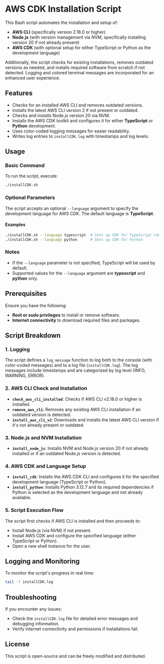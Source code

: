 # AWS CDK Installation Script

This Bash script automates the installation and setup of:
- **AWS CLI** (specifically version 2.18.0 or higher)
- **Node.js** (with version management via NVM, specifically installing version 20 if not already present)
- **AWS CDK** (with optional setup for either TypeScript or Python as the development language)

Additionally, the script checks for existing installations, removes outdated versions as needed, and installs required software from scratch if not detected. Logging and colored terminal messages are incorporated for an enhanced user experience.

## Features
- Checks for an installed AWS CLI and removes outdated versions.
- Installs the latest AWS CLI version 2 if not present or outdated.
- Checks and installs Node.js version 20 via NVM.
- Installs the AWS CDK toolkit and configures it for either **TypeScript** or **Python** development.
- Uses color-coded logging messages for easier readability.
- Writes log entries to `installCDK.log` with timestamps and log levels.

## Usage

### Basic Command
To run the script, execute:
```bash
./installCDK.sh
```

### Optional Parameters
The script accepts an optional `--language` argument to specify the development language for AWS CDK. The default language is **TypeScript**.

#### Examples
```bash
./installCDK.sh --language typescript  # Sets up CDK for TypeScript (default)
./installCDK.sh --language python      # Sets up CDK for Python
```

### Notes
- If the `--language` parameter is not specified, TypeScript will be used by default.
- Supported values for the `--language` argument are **typescript** and **python** only.

## Prerequisites
Ensure you have the following:
- **Root or sudo privileges** to install or remove software.
- **Internet connectivity** to download required files and packages.

## Script Breakdown

### 1. Logging
The script defines a `log_message` function to log both to the console (with color-coded messages) and to a log file (`installCDK.log`). The log messages include timestamps and are categorized by log level (INFO, WARNING, ERROR).

### 2. AWS CLI Check and Installation
- **`check_aws_cli_installed`**: Checks if AWS CLI v2.18.0 or higher is installed.
- **`remove_aws_cli`**: Removes any existing AWS CLI installation if an outdated version is detected.
- **`install_aws_cli_v2`**: Downloads and installs the latest AWS CLI version if it's not already present or outdated.

### 3. Node.js and NVM Installation
- **`install_node_js`**: Installs NVM and Node.js version 20 if not already installed or if an outdated Node.js version is detected.

### 4. AWS CDK and Language Setup
- **`install_cdk`**: Installs the AWS CDK CLI and configures it for the specified development language (TypeScript or Python).
- **`install_python`**: Installs Python 3.12.7 and its required dependencies if Python is selected as the development language and not already available.

### 5. Script Execution Flow
The script first checks if AWS CLI is installed and then proceeds to:
- Install Node.js (via NVM) if not present.
- Install AWS CDK and configure the specified language (either TypeScript or Python).
- Open a new shell instance for the user.

## Logging and Monitoring

To monitor the script's progress in real time:
```bash
tail -f installCDK.log
```

## Troubleshooting

If you encounter any issues:
- Check the `installCDK.log` file for detailed error messages and debugging information.
- Verify internet connectivity and permissions if installations fail.

## License

This script is open-source and can be freely modified and distributed.
